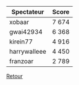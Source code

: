 | Spectateur      | Score  |
| --------------- | ------ |
| xobaar          | 7 674  |
| gwai42934       | 6 368  |
| kirein77        | 4 916  |
| harrywalleee    | 4 450  |
| franzoar        | 2 789  |

[Retour](/)
